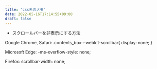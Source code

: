 ```yaml
---
title: "css系のメモ"
date: 2022-05-16T17:14:55+09:00
draft: false
---
```


- スクロールバーを非表示にする方法

Google Chrome, Safari: .contents_box::-webkit-scrollbar{ display: none; }

Microsoft Edge: -ms-overflow-style: none;

Firefox: scrollbar-width: none;
